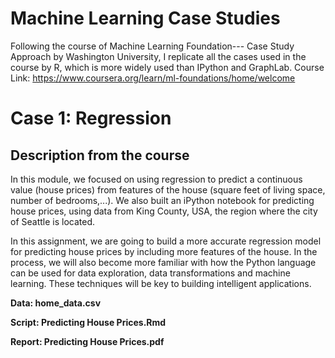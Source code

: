 # Machine Learning Case Studies
Following the course of Machine Learning Foundation--- Case Study Approach by Washington University, I replicate all the cases used in the course by R, which is more widely used than IPython and GraphLab.  Course Link: https://www.coursera.org/learn/ml-foundations/home/welcome 

# Case 1: Regression

## Description from the course 

In this module, we focused on using regression to predict a continuous value (house prices) from features of the house (square feet of living space, number of bedrooms,...). We also built an iPython notebook for predicting house prices, using data from King County, USA, the region where the city of Seattle is located.

In this assignment, we are going to build a more accurate regression model for predicting house prices by including more features of the house. In the process, we will also become more familiar with how the Python language can be used for data exploration, data transformations and machine learning. These techniques will be key to building intelligent applications.

**Data: home_data.csv**

**Script: Predicting House Prices.Rmd**

**Report: Predicting House Prices.pdf**
